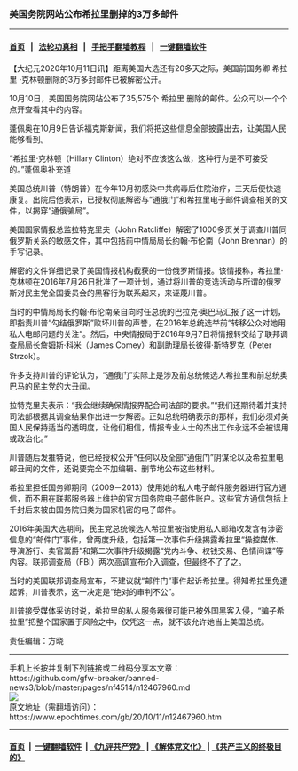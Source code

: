 ### 美国务院网站公布希拉里删掉的3万多邮件
------------------------

#### [首页](https://github.com/gfw-breaker/banned-news3/blob/master/README.md) &nbsp;&nbsp;|&nbsp;&nbsp; [法轮功真相](https://github.com/begood0513/basic/blob/master/README.md)  &nbsp;&nbsp;|&nbsp;&nbsp; [手把手翻墙教程](https://github.com/gfw-breaker/guides/wiki)  &nbsp;&nbsp;|&nbsp;&nbsp; [一键翻墙软件](https://github.com/gfw-breaker/nogfw/blob/master/README.md)  



<div><p>
 【大纪元2020年10月11日讯】距离美国大选还有20多天之际，美国前国务卿
 <ok href="https://www.epochtimes.com/gb/tag/%E5%B8%8C%E6%8B%89%E9%87%8C.html">
  希拉里
 </ok>
 ·克林顿删除的3万多封邮件已被解密公开。
</p>
<p>
 10月10日，美国国务院网站公布了35,575个
 <ok href="https://www.epochtimes.com/gb/tag/%E5%B8%8C%E6%8B%89%E9%87%8C.html">
  希拉里
 </ok>
 删除的邮件。公众可以一个个点开查看其中的内容。
</p>
<p>
 蓬佩奥在10月9日告诉福克斯新闻，我们将把这些信息全部披露出去，让美国人民能够看到。
</p>
<p>
 “希拉里·克林顿（Hillary Clinton）绝对不应该这么做，这种行为是不可接受的。”蓬佩奥补充道
</p>
<p>
 美国总统川普（特朗普）在今年10月初感染中共病毒后住院治疗，三天后便快速康复。出院后他表示，已授权彻底解密与“通俄门”和希拉里电子邮件调查相关的文件，以揭穿“通俄骗局”。
</p>
<p>
 美国国家情报总监拉特克里夫（John Ratcliffe）解密了1000多页关于调查川普同俄罗斯关系的敏感文件，其中包括前中情局局长约翰·布伦南（John Brennan）的手写记录。
</p>
<p>
 解密的文件详细记录了美国情报机构截获的一份俄罗斯情报。该情报称，希拉里‧克林顿在2016年7月26日批准了一项计划，通过将川普的竞选活动与所谓的俄罗斯对民主党全国委员会的黑客行为联系起来，来诬蔑川普。
</p>
<p>
 当时的中情局局长约翰‧布伦南亲自向时任总统的巴拉克‧奥巴马汇报了这一计划，即指责川普“勾结俄罗斯”败坏川普的声誉，在2016年总统选举前“转移公众对她用私人电邮问题的关注”。然后，中央情报局于2016年9月7日将情报转交给了联邦调查局局长詹姆斯‧科米（James Comey）和副助理局长彼得‧斯特罗克（Peter Strzok）。
</p>
<p>
 许多支持川普的评论认为，“通俄门”实际上是涉及前总统候选人希拉里和前总统奥巴马的民主党的大丑闻。
</p>
<p>
 拉特克里夫表示：“我会继续确保情报界配合司法部的要求。”“我们还期待着并支持司法部根据其调查结果作出进一步解密。正如总统明确表示的那样，我们必须对美国人民保持适当的透明度，让他们相信，情报专业人士的杰出工作永远不会被误用或政治化。”
</p>
<p>
 川普随后发推特说，他已经授权公开“任何以及全部“通俄门”阴谋论以及希拉里电邮丑闻的文件，还说要完全不加编辑、删节地公布这些材料。
</p>
<p>
 希拉里担任国务卿期间（2009－2013）使用她的私人电子邮件服务器进行官方通信，而不用在联邦服务器上维护的官方国务院电子邮件账户。这些官方通信包括上千封后来被由国务院归类为国家机密的电子邮件。
</p>
<p>
 2016年美国大选期间，民主党总统候选人希拉里被指使用私人邮箱收发含有涉密信息的“邮件门”事件，曾两度升级，包括第一次事件升级揭露希拉里“操控媒体、导演游行、卖官鬻爵”和第二次事件升级揭露“党内斗争、权钱交易、色情间谍”等内容。联邦调查局（FBI）两次高调宣布介入调查，但最终不了了之。
</p>
<p>
 当时的美国联邦调查局宣布，不建议就“邮件门”事件起诉希拉里。得知希拉里免遭起诉，川普表示，这一决定是“绝对的审判不公”。
</p>
<p>
 川普接受媒体采访时说，希拉里的私人服务器很可能已被外国黑客入侵，“骗子希拉里”把整个国家置于风险之中，仅凭这一点，就不该允许她当上美国总统。
</p>
<p>
 责任编辑：方晓
</p>
</div>
<hr/>
手机上长按并复制下列链接或二维码分享本文章：<br/>
https://github.com/gfw-breaker/banned-news3/blob/master/pages/nf4514/n12467960.md <br/>
<a href='https://github.com/gfw-breaker/banned-news3/blob/master/pages/nf4514/n12467960.md'><img src='https://github.com/gfw-breaker/banned-news3/blob/master/pages/nf4514/n12467960.md.png'/></a> <br/>
原文地址（需翻墙访问）：https://www.epochtimes.com/gb/20/10/11/n12467960.htm


------------------------
#### [首页](https://github.com/gfw-breaker/banned-news3/blob/master/README.md) &nbsp;|&nbsp; [一键翻墙软件](https://github.com/gfw-breaker/nogfw/blob/master/README.md) &nbsp;| [《九评共产党》](https://github.com/gfw-breaker/9ping.md/blob/master/README.md#九评之一评共产党是什么) | [《解体党文化》](https://github.com/gfw-breaker/jtdwh.md/blob/master/README.md) | [《共产主义的终极目的》](https://github.com/gfw-breaker/gczydzjmd.md/blob/master/README.md)


<img src='http://gfw-breaker.win/banned-news3/pages/nf4514/n12467960.md' width='0px' height='0px'/>